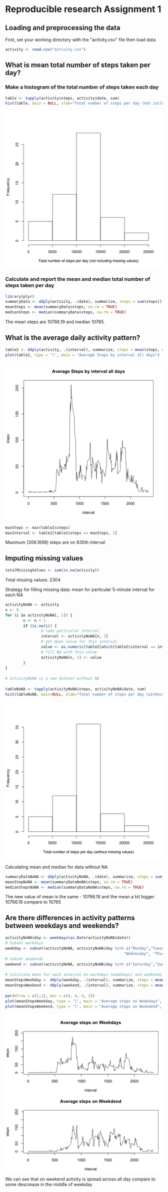 # Reproducible research Assignment 1

## Loading and preprocessing the data

First, set your working directory with the "activity.csv" file then load data




```r
activity <- read.csv("activity.csv")
```

## What is mean total number of steps taken per day?

### Make a histogram of the total number of steps taken each day


```r
table <- tapply(activity$steps, activity$date, sum)
hist(table, main = NULL, xlab="Total number of steps per day (not including missing values)")
```

![plot of chunk Total_number_of_steps_per_day_frequency](figure/Total_number_of_steps_per_day_frequency.png) 

### Calculate and report the mean and median total number of steps taken per day


```r
library(plyr)
summaryData <- ddply(activity, .(date), summarize, steps = sum(steps))
meanSteps <- mean(summaryData$steps, na.rm = TRUE)
medianSteps <- median(summaryData$steps, na.rm = TRUE)
```

The mean steps are 10766.19 and median 10765.

## What is the average daily activity pattern?


```r
table2 <- ddply(activity, .(interval), summarize, steps = mean(steps, na.rm=TRUE))
plot(table2, type = 'l', main = "Average Steps by interval all days")
```

![plot of chunk Average_steps_by_interval_per_day](figure/Average_steps_by_interval_per_day.png) 

```r
maxSteps <- max(table2$steps)
maxInterval <- table2[table2$steps == maxSteps, 1]
```

Maximum (206.1698) steps are on 835th interval

## Imputing missing values


```r
totalMissingValues <- sum(is.na(activity))
```

Total missing values: 2304  

Strategy for filling missing data: mean for particular 5-minute interval for each NA

```r
activityNoNA <- activity
n <- 0
for (i in activityNoNA[, 1]) {
        n <- n + 1
        if (is.na(i)) {
                # take particular interval
                interval <- activityNoNA[n, 3]
                # get mean value for this interval
                value <- as.numeric(table2[which(table2$interval == interval), 2])
                # fill NA with this value
                activityNoNA[n, 1] <- value
        }
}

# activityNoNA is a new dataset without NA

tableNoNA <- tapply(activityNoNA$steps, activityNoNA$date, sum)
hist(tableNoNA, main=NULL, xlab="Total number of steps per day (without missing values)")
```

![plot of chunk Total_number_of_steps_per_day_frequency_substitute_missing_values](figure/Total_number_of_steps_per_day_frequency_substitute_missing_values.png) 

Calculating mean and median for data without NA

```r
summaryDataNoNA <- ddply(activityNoNA, .(date), summarize, steps = sum(steps))
meanStepNoNA <- mean(summaryDataNoNA$steps, na.rm = TRUE)
medianStepsNoNA <- median(summaryDataNoNA$steps, na.rm = TRUE)
```

The new value of mean is the same - 10766.19 and the mean a bit bigger 10766.19 compare to 10765

## Are there differences in activity patterns between weekdays and weekends?

```r
activityNoNA$day <- weekdays(as.Date(activityNoNA$date))
# Subset workdays
weekday <- subset(activityNoNA, activityNoNA$day %in% c("Monday","Tuesday", 
                                                     "Wednesday", "Thursda", "Friday"))
# Subset weekends
weekend <- subset(activityNoNA, activityNoNA$day %in% c("Saturday","Sunday"))

# Calculate mean for each interval on workdays (weekdays) and weekends
meanStepsWeekday <- ddply(weekday, .(interval), summarize, steps = mean(steps, na.rm=TRUE))
meanStepsWeekend <- ddply(weekend, .(interval), summarize, steps = mean(steps, na.rm=TRUE))

par(mfrow = c(2,1), mar = c(4, 4, 4, 1))
plot(meanStepsWeekday, type = 'l', main = "Average steps on Weekdays", ylim = c(0, 250))
plot(meanStepsWeekend, type = 'l', main = "Average steps on Weekdend", ylim = c(0, 250))
```

![plot of chunk Compare_weekday_and_weekends](figure/Compare_weekday_and_weekends.png) 

We can see that on weekend activity is spread across all day compare to some descrease in the middle of weekday
